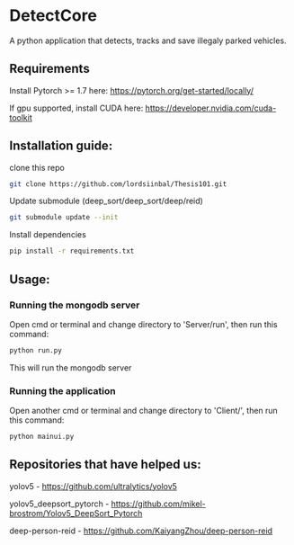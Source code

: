 # DetectCore 

A python application that detects, tracks and save illegaly parked vehicles.

## Requirements

Install Pytorch >= 1.7 here: https://pytorch.org/get-started/locally/

If gpu supported, install CUDA here: https://developer.nvidia.com/cuda-toolkit

## Installation guide:

clone this repo

```bash 
git clone https://github.com/lordsiinbal/Thesis101.git
```

Update submodule (deep_sort/deep_sort/deep/reid)

```bash 
git submodule update --init
```

Install dependencies
```bash 
pip install -r requirements.txt
```

## Usage:

### Running the mongodb server
Open cmd or terminal and change directory to 'Server/run', then run this command:
```bash 
python run.py
```
This will run the mongodb server

### Running the application
Open another cmd or terminal and change directory to 'Client/', then run this command:
```bash 
python mainui.py
```

## Repositories that have helped us:
yolov5 - https://github.com/ultralytics/yolov5

yolov5_deepsort_pytorch - https://github.com/mikel-brostrom/Yolov5_DeepSort_Pytorch

deep-person-reid - https://github.com/KaiyangZhou/deep-person-reid
